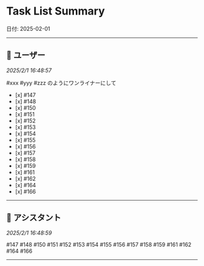 # Task List Summary

日付: 2025-02-01

---

## 👤 ユーザー
*2025/2/1 16:48:57*

#xxx #yyy #zzz のようにワンライナーにして

- \[x\] #147 
- \[x\] #148 
- \[x\] #150
- \[x\] #151
- \[x\] #152
- \[x\] #153
- \[x\] #154
- \[x\] #155
- \[x\] #156
- \[x\] #157
- \[x\] #158
- \[x\] #159
- \[x\] #161
- \[x\] #162
- \[x\] #164 
- \[x\] #166

---

## 🤖 アシスタント
*2025/2/1 16:48:59*

#147 #148 #150 #151 #152 #153 #154 #155 #156 #157 #158 #159 #161 #162 #164 #166

---
